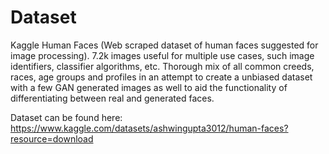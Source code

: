 # Dataset

Kaggle Human Faces (Web scraped dataset of human faces suggested for image processing). 7.2k images useful for multiple use cases, such image identifiers, classifier algorithms, etc. Thorough mix of all common creeds, races, age groups and profiles in an attempt to create a unbiased dataset with a few GAN generated images as well to aid the functionality of differentiating between real and generated faces.

Dataset can be found here: <https://www.kaggle.com/datasets/ashwingupta3012/human-faces?resource=download>
